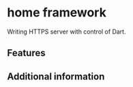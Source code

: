 # home framework

Writing HTTPS server with control of Dart.

## Features

## Additional information

